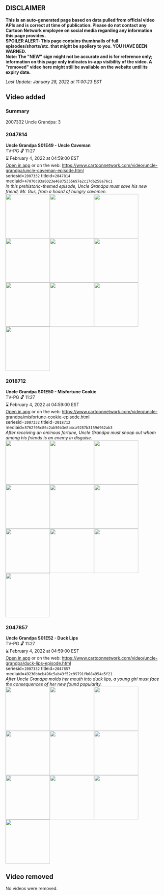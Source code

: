 ## DISCLAIMER
**This is an auto-generated page based on data pulled from official video APIs and is correct at time of publication. Please do not contact any Cartoon Network employee on social media regarding any information this page provides.**  
**SPOILER ALERT: This page contains thumbnails of full episodes/shorts/etc. that might be spoilery to you. YOU HAVE BEEN WARNED.**  
**Note: The "NEW" sign might not be accurate and is for reference only; information on this page only indicates in-app visibility of the video. A "removed" video here might still be available on the website until its expiry date.**  

_Last Update: January 28, 2022 at 11:00:23 EST_
## Video added
### Summary
2007332 Uncle Grandpa: 3  
### 2047814
**Uncle Grandpa S01E49 - Uncle Caveman**  
TV-PG 🔓 11:27  
⌛ February 4, 2022 at 04:59:00 EST  
[Open in app](https://cnvideo.sercomkc.org/redirector.html?type=cnapp&seriesid=10000000000&titleid=2047814&mediaid=47070c83a6023e46875355697e2c17d6258a76c1) or on the web: https://www.cartoonnetwork.com/video/uncle-grandpa/uncle-caveman-episode.html  
seriesid=`2007332` titleid=`2047814` mediaid=`47070c83a6023e46875355697e2c17d6258a76c1`  
_In this prehistoric-themed episode, Uncle Grandpa must save his new friend, Mr. Gus, from a hoard of hungry cavemen._  
<a href="https://s3.amazonaws.com/cartoonorchestrator/2047814_001_1280x720.jpg"><img src="https://s3.amazonaws.com/cartoonorchestrator/2047814_001_640x360.jpg" height="144px" /></a><a href="https://s3.amazonaws.com/cartoonorchestrator/2047814_002_1280x720.jpg"><img src="https://s3.amazonaws.com/cartoonorchestrator/2047814_002_640x360.jpg" height="144px" /></a><a href="https://s3.amazonaws.com/cartoonorchestrator/2047814_003_1280x720.jpg"><img src="https://s3.amazonaws.com/cartoonorchestrator/2047814_003_640x360.jpg" height="144px" /></a><a href="https://s3.amazonaws.com/cartoonorchestrator/2047814_004_1280x720.jpg"><img src="https://s3.amazonaws.com/cartoonorchestrator/2047814_004_640x360.jpg" height="144px" /></a><a href="https://s3.amazonaws.com/cartoonorchestrator/2047814_005_1280x720.jpg"><img src="https://s3.amazonaws.com/cartoonorchestrator/2047814_005_640x360.jpg" height="144px" /></a><a href="https://s3.amazonaws.com/cartoonorchestrator/2047814_006_1280x720.jpg"><img src="https://s3.amazonaws.com/cartoonorchestrator/2047814_006_640x360.jpg" height="144px" /></a><a href="https://s3.amazonaws.com/cartoonorchestrator/2047814_007_1280x720.jpg"><img src="https://s3.amazonaws.com/cartoonorchestrator/2047814_007_640x360.jpg" height="144px" /></a><a href="https://s3.amazonaws.com/cartoonorchestrator/2047814_008_1280x720.jpg"><img src="https://s3.amazonaws.com/cartoonorchestrator/2047814_008_640x360.jpg" height="144px" /></a><a href="https://s3.amazonaws.com/cartoonorchestrator/2047814_009_1280x720.jpg"><img src="https://s3.amazonaws.com/cartoonorchestrator/2047814_009_640x360.jpg" height="144px" /></a><a href="https://s3.amazonaws.com/cartoonorchestrator/2047814_010_1280x720.jpg"><img src="https://s3.amazonaws.com/cartoonorchestrator/2047814_010_640x360.jpg" height="144px" /></a>
### 2018712
**Uncle Grandpa S01E50 - Misfortune Cookie**  
TV-PG 🔓 11:27  
⌛ February 4, 2022 at 04:59:00 EST  
[Open in app](https://cnvideo.sercomkc.org/redirector.html?type=cnapp&seriesid=10000000000&titleid=2018712&mediaid=8762f05c86c2ab50b3e8b4ca9287b3159d962ab3) or on the web: https://www.cartoonnetwork.com/video/uncle-grandpa/misfortune-cookie-episode.html  
seriesid=`2007332` titleid=`2018712` mediaid=`8762f05c86c2ab50b3e8b4ca9287b3159d962ab3`  
_After receiving an ominous fortune, Uncle Grandpa must snoop out whom among his friends is an enemy in disguise._  
<a href="https://s3.amazonaws.com/cartoonorchestrator/2018712_001_1280x720.jpg"><img src="https://s3.amazonaws.com/cartoonorchestrator/2018712_001_640x360.jpg" height="144px" /></a><a href="https://s3.amazonaws.com/cartoonorchestrator/2018712_002_1280x720.jpg"><img src="https://s3.amazonaws.com/cartoonorchestrator/2018712_002_640x360.jpg" height="144px" /></a><a href="https://s3.amazonaws.com/cartoonorchestrator/2018712_003_1280x720.jpg"><img src="https://s3.amazonaws.com/cartoonorchestrator/2018712_003_640x360.jpg" height="144px" /></a><a href="https://s3.amazonaws.com/cartoonorchestrator/2018712_004_1280x720.jpg"><img src="https://s3.amazonaws.com/cartoonorchestrator/2018712_004_640x360.jpg" height="144px" /></a><a href="https://s3.amazonaws.com/cartoonorchestrator/2018712_005_1280x720.jpg"><img src="https://s3.amazonaws.com/cartoonorchestrator/2018712_005_640x360.jpg" height="144px" /></a><a href="https://s3.amazonaws.com/cartoonorchestrator/2018712_006_1280x720.jpg"><img src="https://s3.amazonaws.com/cartoonorchestrator/2018712_006_640x360.jpg" height="144px" /></a><a href="https://s3.amazonaws.com/cartoonorchestrator/2018712_007_1280x720.jpg"><img src="https://s3.amazonaws.com/cartoonorchestrator/2018712_007_640x360.jpg" height="144px" /></a><a href="https://s3.amazonaws.com/cartoonorchestrator/2018712_008_1280x720.jpg"><img src="https://s3.amazonaws.com/cartoonorchestrator/2018712_008_640x360.jpg" height="144px" /></a><a href="https://s3.amazonaws.com/cartoonorchestrator/2018712_009_1280x720.jpg"><img src="https://s3.amazonaws.com/cartoonorchestrator/2018712_009_640x360.jpg" height="144px" /></a><a href="https://s3.amazonaws.com/cartoonorchestrator/2018712_010_1280x720.jpg"><img src="https://s3.amazonaws.com/cartoonorchestrator/2018712_010_640x360.jpg" height="144px" /></a>
### 2047857
**Uncle Grandpa S01E52 - Duck Lips**  
TV-PG 🔓 11:27  
⌛ February 4, 2022 at 04:59:00 EST  
[Open in app](https://cnvideo.sercomkc.org/redirector.html?type=cnapp&seriesid=10000000000&titleid=2047857&mediaid=49230bbcb496c5ab43f52c99791fb084954e5f21) or on the web: https://www.cartoonnetwork.com/video/uncle-grandpa/duck-lips-episode.html  
seriesid=`2007332` titleid=`2047857` mediaid=`49230bbcb496c5ab43f52c99791fb084954e5f21`  
_After Uncle Grandpa molds her mouth into duck lips, a young girl must face the consequences of her new found popularity._  
<a href="https://s3.amazonaws.com/cartoonorchestrator/2047857_001_1280x720.jpg"><img src="https://s3.amazonaws.com/cartoonorchestrator/2047857_001_640x360.jpg" height="144px" /></a><a href="https://s3.amazonaws.com/cartoonorchestrator/2047857_002_1280x720.jpg"><img src="https://s3.amazonaws.com/cartoonorchestrator/2047857_002_640x360.jpg" height="144px" /></a><a href="https://s3.amazonaws.com/cartoonorchestrator/2047857_003_1280x720.jpg"><img src="https://s3.amazonaws.com/cartoonorchestrator/2047857_003_640x360.jpg" height="144px" /></a><a href="https://s3.amazonaws.com/cartoonorchestrator/2047857_004_1280x720.jpg"><img src="https://s3.amazonaws.com/cartoonorchestrator/2047857_004_640x360.jpg" height="144px" /></a><a href="https://s3.amazonaws.com/cartoonorchestrator/2047857_005_1280x720.jpg"><img src="https://s3.amazonaws.com/cartoonorchestrator/2047857_005_640x360.jpg" height="144px" /></a><a href="https://s3.amazonaws.com/cartoonorchestrator/2047857_006_1280x720.jpg"><img src="https://s3.amazonaws.com/cartoonorchestrator/2047857_006_640x360.jpg" height="144px" /></a><a href="https://s3.amazonaws.com/cartoonorchestrator/2047857_007_1280x720.jpg"><img src="https://s3.amazonaws.com/cartoonorchestrator/2047857_007_640x360.jpg" height="144px" /></a><a href="https://s3.amazonaws.com/cartoonorchestrator/2047857_008_1280x720.jpg"><img src="https://s3.amazonaws.com/cartoonorchestrator/2047857_008_640x360.jpg" height="144px" /></a><a href="https://s3.amazonaws.com/cartoonorchestrator/2047857_009_1280x720.jpg"><img src="https://s3.amazonaws.com/cartoonorchestrator/2047857_009_640x360.jpg" height="144px" /></a><a href="https://s3.amazonaws.com/cartoonorchestrator/2047857_010_1280x720.jpg"><img src="https://s3.amazonaws.com/cartoonorchestrator/2047857_010_640x360.jpg" height="144px" /></a>
## Video removed
No videos were removed.  
